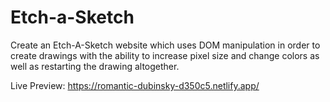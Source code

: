 # Etch-a-Sketch

Create an Etch-A-Sketch website which uses DOM manipulation in order to create drawings with the ability to increase pixel size and change colors as well as restarting the drawing altogether.


Live Preview: https://romantic-dubinsky-d350c5.netlify.app/
